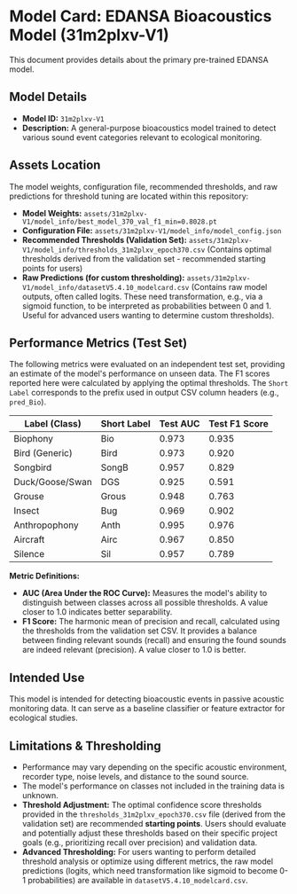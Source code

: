 # Model Card: EDANSA Bioacoustics Model (31m2plxv-V1)

This document provides details about the primary pre-trained EDANSA model.

## Model Details

*   **Model ID:** `31m2plxv-V1`
*   **Description:** A general-purpose bioacoustics model trained to detect various sound event categories relevant to ecological monitoring.

## Assets Location

The model weights, configuration file, recommended thresholds, and raw predictions for threshold tuning are located within this repository:

*   **Model Weights:** `assets/31m2plxv-V1/model_info/best_model_370_val_f1_min=0.8028.pt`
*   **Configuration File:** `assets/31m2plxv-V1/model_info/model_config.json`
*   **Recommended Thresholds (Validation Set):** `assets/31m2plxv-V1/model_info/thresholds_31m2plxv_epoch370.csv` (Contains optimal thresholds derived from the validation set - recommended starting points for users)
*   **Raw Predictions (for custom thresholding):** `assets/31m2plxv-V1/model_info/datasetV5.4.10_modelcard.csv` (Contains raw model outputs, often called logits. These need transformation, e.g., via a sigmoid function, to be interpreted as probabilities between 0 and 1. Useful for advanced users wanting to determine custom thresholds).

## Performance Metrics (Test Set)

The following metrics were evaluated on an independent test set, providing an estimate of the model's performance on unseen data. The F1 scores reported here were calculated by applying the optimal thresholds. The `Short Label` corresponds to the prefix used in output CSV column headers (e.g., `pred_Bio`).

| Label (Class)                 | Short Label | Test AUC | Test F1 Score |
|-------------------------------|-------------|----------|---------------|
| Biophony                      | Bio         | 0.973    | 0.935         |
| Bird (Generic)                | Bird        | 0.973    | 0.920         |
| Songbird                      | SongB       | 0.957    | 0.829         |
| Duck/Goose/Swan               | DGS         | 0.925    | 0.591         |
| Grouse                        | Grous       | 0.948    | 0.763         |
| Insect                        | Bug         | 0.969    | 0.902         |
| Anthropophony                 | Anth        | 0.995    | 0.976         |
| Aircraft                      | Airc        | 0.967    | 0.850         |
| Silence                       | Sil         | 0.957    | 0.789         |

**Metric Definitions:**

*   **AUC (Area Under the ROC Curve):** Measures the model's ability to distinguish between classes across all possible thresholds. A value closer to 1.0 indicates better separability.
*   **F1 Score:** The harmonic mean of precision and recall, calculated using the thresholds from the validation set CSV. It provides a balance between finding relevant sounds (recall) and ensuring the found sounds are indeed relevant (precision). A value closer to 1.0 is better.

## Intended Use

This model is intended for detecting bioacoustic events in passive acoustic monitoring data. It can serve as a baseline classifier or feature extractor for ecological studies.

## Limitations & Thresholding

*   Performance may vary depending on the specific acoustic environment, recorder type, noise levels, and distance to the sound source.
*   The model's performance on classes not included in the training data is unknown.
*   **Threshold Adjustment:** The optimal confidence score thresholds provided in the `thresholds_31m2plxv_epoch370.csv` file (derived from the validation set) are recommended **starting points**. Users should evaluate and potentially adjust these thresholds based on their specific project goals (e.g., prioritizing recall over precision) and validation data.
*   **Advanced Thresholding:** For users wanting to perform detailed threshold analysis or optimize using different metrics, the raw model predictions (logits, which need transformation like sigmoid to become 0-1 probabilities) are available in `datasetV5.4.10_modelcard.csv`. 